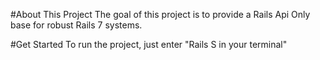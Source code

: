 #About This Project
The goal of this project is to provide a Rails Api Only base for robust Rails 7 systems.

#Get Started
To run the project, just enter "Rails S in your terminal"
